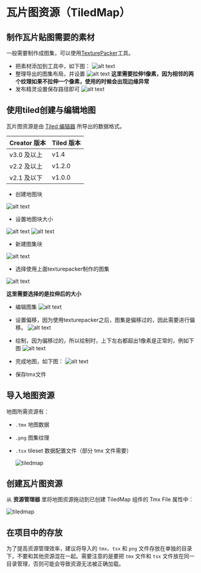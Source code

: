 # 瓦片图资源（TiledMap）
## 制作瓦片贴图需要的素材
一般需要制作成图集，可以使用[TexturePacker](https://www.codeandweb.com/texturepacker)工具。
- 把素材添加到工具中，如下图：
![alt text](tiledmap/image.png)
- 整理导出的图集布局，并设置
![alt text](tiledmap/image-14.png)
**这里需要拉伸1像素，因为相邻的两个纹理如果不拉伸一个像素，使用的时候会出现边缘异常**
- 发布精灵设置保存路径即可
![alt text](tiledmap/image-2.png)

## 使用tiled创建与编辑地图
瓦片图资源是由 [Tiled 编辑器](https://www.mapeditor.org/) 所导出的数据格式。

| Creator 版本  | Tiled 版本 |
| :----------  | :-------- |
| v3.0 及以上   | v1.4   |
| v2.2 及以上   | v1.2.0 |
| v2.1 及以下   | v1.0.0 |

- 创建地图块

![alt text](tiledmap/image-3.png)
- 设置地图块大小

![alt text](tiledmap/image-4.png)
![alt text](tiledmap/image-5.png)

- 新建图集块

![alt text](tiledmap/image-6.png)

- 选择使用上面texturepacker制作的图集

![alt text](tiledmap/image-8.png)

**这里需要选择的是拉伸后的大小**

- 编辑图集
![alt text](tiledmap/image-9.png)
- 设置偏移，因为使用texturepacker之后，图集是偏移过的，因此需要进行偏移。
![alt text](tiledmap/image-10.png)

- 绘制，因为偏移过的，所以绘制时，上下左右都超出1像素是正常的，例如下图
![alt text](tiledmap/image-11.png)

- 完成地图，如下图：
![alt text](tiledmap/image-12.png)

- 保存tmx文件


## 导入地图资源

地图所需资源有：

- `.tmx` 地图数据
- `.png` 图集纹理
- `.tsx` tileset 数据配置文件（部分 tmx 文件需要）

    ![tiledmap](tiledmap/import.png)

## 创建瓦片图资源

从 **资源管理器** 里将地图资源拖动到已创建 TiledMap 组件的 Tmx File 属性中：

![tiledmap](tiledmap/set_asset.png)

## 在项目中的存放

为了提高资源管理效率，建议将导入的 `tmx`、`tsx` 和 `png` 文件存放在单独的目录下，不要和其他资源混在一起。需要注意的是要把 `tmx` 文件和 `tsx` 文件放在同一目录管理，否则可能会导致资源无法被正确加载。
